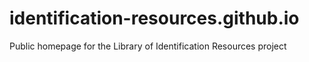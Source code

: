 # identification-resources.github.io
Public homepage for the Library of Identification Resources project
